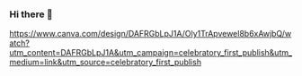 ### Hi there 👋

https://www.canva.com/design/DAFRGbLpJ1A/Oly1TrApvewel8b6xAwjbQ/watch?utm_content=DAFRGbLpJ1A&utm_campaign=celebratory_first_publish&utm_medium=link&utm_source=celebratory_first_publish














<!--
**JeffANdyP/JeffANdyP** is a ✨ _special_ ✨ repository because its `README.md` (this file) appears on your GitHub profile.

Here are some ideas to get you started:

- 🔭 I’m currently working on ...
- 🌱 I’m currently learning ...
- 👯 I’m looking to collaborate on ...
- 🤔 I’m looking for help with ...
- 💬 Ask me about ...
- 📫 How to reach me: ...
- 😄 Pronouns: ...
- ⚡ Fun fact: ...
-->
